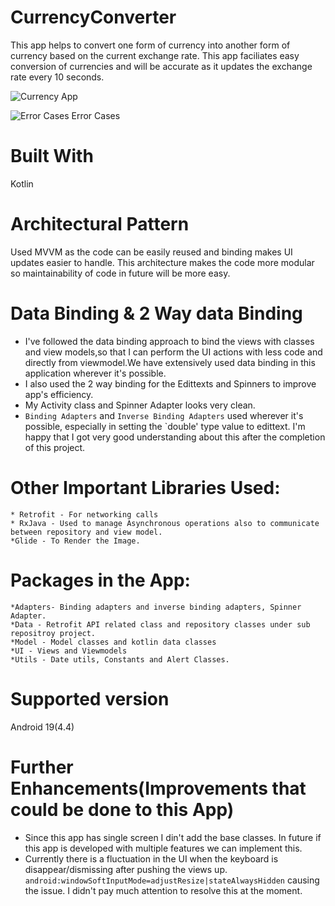 # CurrencyConverter
This app helps to convert one form of currency into another form of currency based on the current exchange rate.
This app faciliates easy conversion of currencies and will be accurate as it updates the exchange rate every 10 seconds.


![Currency App](https://user-images.githubusercontent.com/31012185/87347925-896af880-c586-11ea-81a1-feb7823e192d.gif)

![Error Cases](https://user-images.githubusercontent.com/31012185/87348303-157d2000-c587-11ea-920e-0962f1eb0f3b.gif)
      Error Cases


# Built With
  Kotlin

# Architectural Pattern
Used MVVM as the code can be easily reused and binding makes UI updates easier to handle. 
This architecture makes the code more modular so maintainability of code in future will be more easy.


#  Data Binding & 2 Way data Binding
- I've followed the data binding approach to bind the views with classes and view models,so that I can perform the UI actions with less code and directly from viewmodel.We have extensively used data binding in this application wherever it's possible. 
- I also used the 2 way binding for the Edittexts and Spinners to improve app's efficiency. 
- My Activity class and Spinner Adapter looks very clean.
- `Binding Adapters` and `Inverse Binding Adapters` used wherever it's possible, especially in setting the `double' type value to edittext. I'm happy that I got very good understanding about this after the completion of this project. 
    
# Other Important Libraries Used:
    * Retrofit - For networking calls
    * RxJava - Used to manage Asynchronous operations also to communicate between repository and view model.
    *Glide - To Render the Image.
 # Packages in the App:
    *Adapters- Binding adapters and inverse binding adapters, Spinner Adapter.
    *Data - Retrofit API related class and repository classes under sub repositroy project.
    *Model - Model classes and kotlin data classes
    *UI - Views and Viewmodels
    *Utils - Date utils, Constants and Alert Classes.
    
# Supported version
Android 19(4.4)

# Further Enhancements(Improvements that could be done to this App)
- Since this app has single screen I din't add the base classes. In future if this app is developed with multiple features we can implement this.
- Currently there is a fluctuation in the UI when the keyboard is disappear/dismissing after pushing the views up. `android:windowSoftInputMode=adjustResize|stateAlwaysHidden` causing the issue. I didn't pay much attention to resolve this at the moment.


